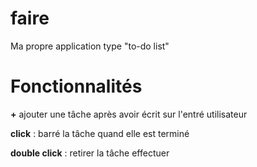 # faire
Ma propre application type "to-do list"

# Fonctionnalités
**+** ajouter une tâche après avoir écrit sur l'entré utilisateur

**click** : barré la tâche quand elle est terminé

**double click** : retirer la tâche effectuer
